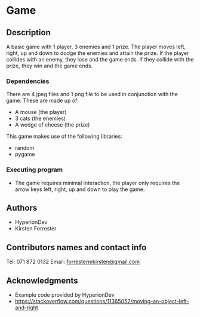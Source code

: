 # Game

## Description

A basic game with 1 player, 3 enemies and 1 prize. The player moves left, right, up and down to dodge the enemies and attain the prize. If the player collides with an enemy, 
they lose and the game ends. If they collide with the prize, they win and the game ends. 

### Dependencies

There are 4 jpeg files and 1 png file to be used in conjunction with the game. These are made up of:
* A mouse (the player)
* 3 cats (the enemies)
* A wedge of cheese (the prize)

This game makes use of the following libraries:
* random
* pygame

### Executing program

* The game requires minimal interaction, the player only requires the arrow keys left, right, up and down to play the game.

## Authors

* HyperionDev
* Kirsten Forrester

## Contributors names and contact info

Tel: 071 872 0132
Email: forrestermkirsten@gmail.com


## Acknowledgments
* Example code provided by HyperionDev
* https://stackoverflow.com/questions/11365052/moving-an-object-left-and-right


